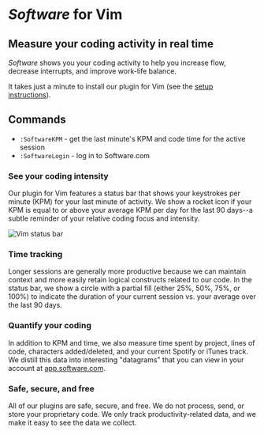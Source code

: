 # *Software* for Vim

## Measure your coding activity in real time 

*Software* shows you your coding activity to help you increase flow, decrease interrupts, and improve work-life balance. 

It takes just a minute to install our plugin for Vim (see the [setup instructions](https://www.software.com/text-editors-and-ides/vim)).

## Commands

* `:SoftwareKPM` - get the last minute's KPM and code time for the active session
* `:SoftwareLogin` - log in to Software.com

### See your coding intensity

Our plugin for Vim features a status bar that shows your keystrokes per minute (KPM) for your last minute of activity. We show a rocket icon if your KPM is equal to or above your average KPM per day for the last 90 days--a subtle reminder of your relative coding focus and intensity. 

![Vim status bar](https://uploads-ssl.webflow.com/5b589ab81371d7c6ffc8d17a/5b858792d845b0d30eed9839_vim-status-bar.png)

### Time tracking

Longer sessions are generally more productive because we can maintain context and more easily retain logical constructs related to our code. In the status bar, we show a circle with a partial fill (either 25%, 50%, 75%, or 100%) to indicate the duration of your current session vs. your average over the last 90 days.

### Quantify your coding

In addition to KPM and time, we also measure time spent by project, lines of code, characters added/deleted, and your current Spotify or iTunes track. We distill this data into interesting "datagrams" that you can view in your account at [app.software.com](https://app.software.com).

### Safe, secure, and free

All of our plugins are safe, secure, and free. We do not process, send, or store your proprietary code. We only track productivity-related data, and we make it easy to see the data we collect.
